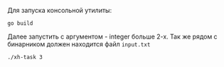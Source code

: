 Для запуска консольной утилиты:

`go build`

Далее запустить с аргументом - integer больше 2-х.
Так же рядом с бинарником должен находится файл `input.txt`

`./xh-task 3`